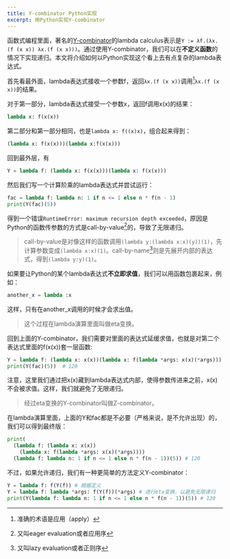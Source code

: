 ```yaml
---
title: Y-combinator Python实现
excerpt: 用Python实现Y-combinator
---
```


函数式编程里面，著名的[Y-combinator](https://en.wikipedia.org/wiki/Fixed-point_combinator#Fixed_point_combinators_in_lambda_calculus)的lambda calculus表示是`Y := λf.(λx.(f (x x)) λx.(f (x x)))`。通过使用Y-combinator，我们可以在**不定义函数**的情况下实现递归。本文将介绍如何以Python实现这个看上去有点复杂的lambda表达式。

首先看最外面，lambda表达式接收一个参数f，返回`λx.(f (x x))`调用[^1]`λx.(f (x x))`的结果。

对于第一部分，lambda表达式接受一个参数x，返回f调用x(x)的结果：

```python
lambda x: f(x(x))
```

第二部分和第一部分相同，也是`lambda x: f((x)x)`，组合起来得到：

```python
(lambda x: f(x(x)))(lambda x:f(x(x)))
```

回到最外层，有

```python
Y = lambda f: (lambda x: f(x(x)))(lambda x: f(x(x)))
```

然后我们写一个计算阶乘的lambda表达式并尝试运行：

```python
fac = lambda f: lambda n: 1 if n <= 1 else n * f(n - 1)
print(Y(fac)(5))
```

得到一个错误`RuntimeError: maximum recursion depth exceeded`，原因是Python的函数传参数的方式是call-by-value[^2]的，导致了无限递归。

> call-by-value是对像这样的函数调用`(lambda y:(lambda x:x)(y))(1)`，先计算参数变成`(lambda x:x)(1)`。call-by-name[^3]则是先展开内部的表达式，得到`(lambda y:y)(1)`。

如果要让Python的某个lambda表达式**不立即求值**，我们可以用函数包裹起来，例如：

```python
another_x = lambda :x
```

这样，只有在another_x调用的时候才会求出值。

> 这个过程在lambda演算里面叫做eta变换。

回到上面的Y-combinator，我们需要对里面的表达式延缓求值，也就是对第二个表达式里面的f(x(x))套一层函数:

```python
Y = lambda f: (lambda x: x(x))(lambda x: f(lambda *args: x(x)(*args)))
print(Y(fac)(5))  # 120
```

注意，这里我们通过把x(x)藏到lambda表达式内部，使得参数传进来之前，x(x)不会被求值。这样，我们就避免了无限递归。

> 经过eta变换的Y-combinator叫做Z-combinator。

在lambda演算里面，上面的Y和fac都是不必要（严格来说，是不允许出现）的，我们可以得到最终版：

```python
print(
  (lambda f: (lambda x: x(x))
    (lambda x: f(lambda *args: x(x)(*args))))
  (lambda f: lambda n: 1 if n <= 1 else n * f(n - 1))(5)) # 120
```

不过，如果允许递归，我们有一种更简单的方法定义Y-combinator：

```python
Y = lambda f: f(Y(f)) # 根据定义
Y = lambda f: lambda *args: f(Y(f))(*args) # 进行eta变换，以避免无限递归
print(Y(lambda f: lambda n: 1 if n <= 1 else n * f(n - 1))(5)) # 120
```

[^1]: 准确的术语是应用（apply）

[^2]: 又叫eager evaluation或者应用序

[^3]: 又叫lazy evaluation或者正则序

